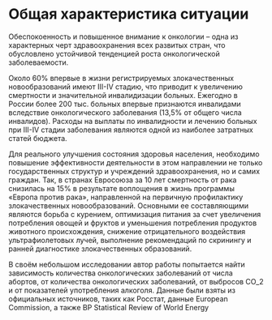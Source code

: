 **Общая характеристика ситуации**
=================================

Обеспокоенность и повышенное внимание к онкологии – одна из характерных черт здравоохранения всех развитых стран, что обусловлено устойчивой тенденцией роста онкологической заболеваемости.

Около 60% впервые в жизни регистрируемых злокачественных новообразований имеют III-IV стадию, что приводит к увеличению смертности и значительной инвалидизации больных. Ежегодно в России более 200 тыс. больных впервые признаются инвалидами вследствие онкологического заболевания (13,5% от общего числа инвалидов). Расходы на выплаты по инвалидности и лечению больных при III-IV стадии заболевания являются одной из наиболее затратных статей бюджета.

Для реального улучшения состояния здоровья населения, необходимо повышение эффективности деятельности в этом направлении не только государственных структур и учреждений здравоохранения, но и самих граждан. Так, в странах Евросоюза за 10 лет смертность от рака снизилась на 15% в результате воплощения в жизнь программы «Европа против рака», направленной на первичную профилактику злокачественных новообразований. Основными ее составляющими являются борьба с курением, оптимизация питания за счет увеличения потребления овощей и фруктов и уменьшения потребления продуктов животного происхождения, снижение отрицательного воздействия ультрафиолетовых лучей, выполнение рекомендаций по скринингу и ранней диагностике злокачественных образований.

В своём небольшом исследовании автор работы попытается найти зависимость количества онкологических заболеваний от числа абортов, от количества онкологических заболеваний, от выбросов СО_2 и от показателей употребления алкоголя. Данные были взяты из официальных источников, таких как Росстат, данные European Commission, а также BP Statistical Review of World Energy 
